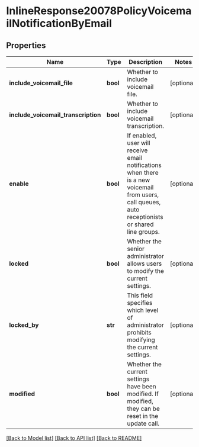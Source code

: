 # InlineResponse20078PolicyVoicemailNotificationByEmail

## Properties
Name | Type | Description | Notes
------------ | ------------- | ------------- | -------------
**include_voicemail_file** | **bool** | Whether to include voicemail file. | [optional] 
**include_voicemail_transcription** | **bool** | Whether to include voicemail transcription. | [optional] 
**enable** | **bool** | If enabled, user will receive email notifications when there is a new voicemail from users, call queues, auto receptionists or shared line groups. | [optional] 
**locked** | **bool** | Whether the senior administrator allows users to modify the current settings. | [optional] 
**locked_by** | **str** | This field specifies which level of administrator prohibits modifying the current settings. | [optional] 
**modified** | **bool** | Whether the current settings have been modified. If modified, they can be reset in the update call. | [optional] 

[[Back to Model list]](../README.md#documentation-for-models) [[Back to API list]](../README.md#documentation-for-api-endpoints) [[Back to README]](../README.md)

